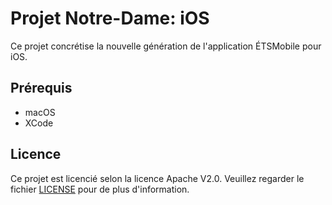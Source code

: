 # Projet Notre-Dame: iOS

Ce projet concrétise la nouvelle génération de l'application ÉTSMobile pour iOS.

## Prérequis

* macOS
* XCode

## Licence

Ce projet est licencié selon la licence Apache V2.0. Veuillez regarder le fichier [LICENSE](https://github.com/ApplETS/Notre-Dame-iOS/blob/master/LICENSE) pour de plus d'information.